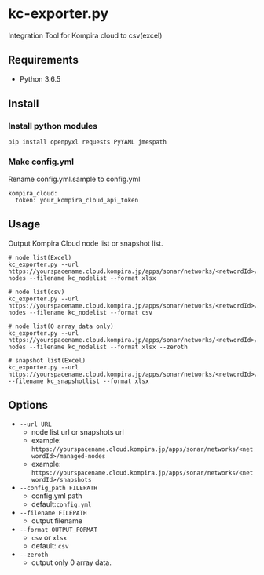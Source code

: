 # kc-exporter.py
Integration Tool for Kompira cloud to csv(excel)

## Requirements
- Python 3.6.5


## Install

### Install python modules
```
pip install openpyxl requests PyYAML jmespath
```

### Make config.yml

Rename config.yml.sample to config.yml

```
kompira_cloud:
  token: your_kompira_cloud_api_token
```

## Usage

Output Kompira Cloud node list or snapshot list.


```
# node list(Excel)
kc_exporter.py --url https://yourspacename.cloud.kompira.jp/apps/sonar/networks/<networdId>/managed-nodes --filename kc_nodelist --format xlsx

# node list(csv)
kc_exporter.py --url https://yourspacename.cloud.kompira.jp/apps/sonar/networks/<networdId>/managed-nodes --filename kc_nodelist --format csv

# node list(0 array data only)
kc_exporter.py --url https://yourspacename.cloud.kompira.jp/apps/sonar/networks/<networdId>/managed-nodes --filename kc_nodelist --format xlsx --zeroth

# snapshot list(Excel)
kc_exporter.py --url https://yourspacename.cloud.kompira.jp/apps/sonar/networks/<networdId>/snapshots --filename kc_snapshotlist --format xlsx

```

## Options

* `--url URL`
    * node list url or snapshots url
    * example: `https://yourspacename.cloud.kompira.jp/apps/sonar/networks/<networdId>/managed-nodes `
    * example: `https://yourspacename.cloud.kompira.jp/apps/sonar/networks/<networdId>/snapshots`
* `--config_path FILEPATH`
    * config.yml path
    * default:`config.yml`
* `--filename FILEPATH`
    * output filename
* `--format OUTPUT_FORMAT`
    * `csv` or `xlsx`
    * default: `csv` 
* `--zeroth`
    * output only 0 array data. 

